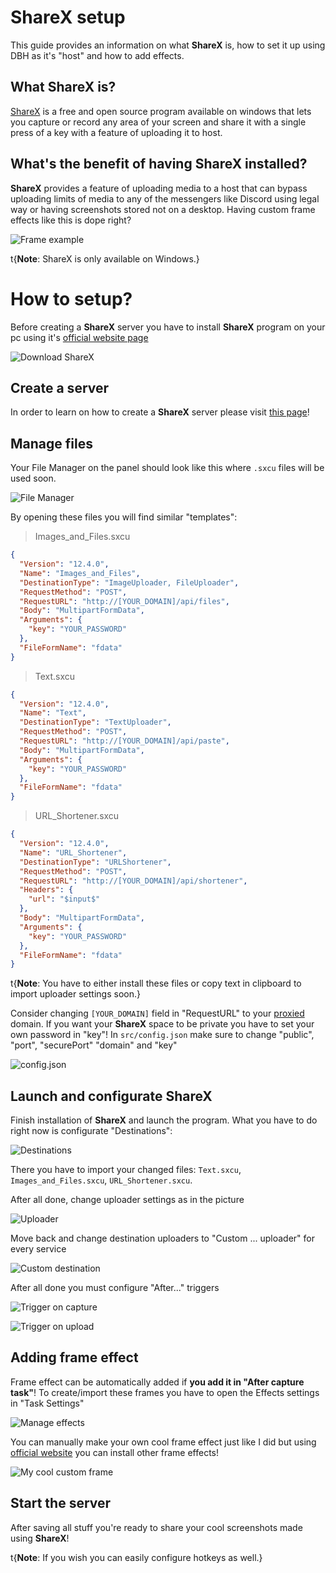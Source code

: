 # ShareX setup

This guide provides an information on what **ShareX** is, how to set it up using DBH as it's "host" and how to add effects.

## What ShareX is?

[ShareX](https://getsharex.com/) is a free and open source program available on windows that lets you capture or record any area of your screen and share it with a single press of a key with a feature of uploading it to host.

## What's the benefit of having ShareX installed?

**ShareX** provides a feature of uploading media to a host that can bypass uploading limits of media to any of the messengers like Discord using legal way or having screenshots stored not on a desktop. Having custom frame effects like this is dope right?

![Frame example](/content/sharex/frame-effect.png)

t{**Note**: ShareX is only available on Windows.}

# How to setup?

Before creating a **ShareX** server you have to install **ShareX** program on your pc using it's [official website page](https://getsharex.com/)

![Download ShareX](/content/sharex/getsharex.com.png)

## Create a server

In order to learn on how to create a **ShareX** server please visit [this page](/server/sharex)!

## Manage files

Your File Manager on the panel should look like this where `.sxcu` files will be used soon.

![File Manager](/content/sharex/sharex-file-manager.png)

By opening these files you will find similar "templates":

> Images_and_Files.sxcu
```json
{
  "Version": "12.4.0",
  "Name": "Images_and_Files",
  "DestinationType": "ImageUploader, FileUploader",
  "RequestMethod": "POST",
  "RequestURL": "http://[YOUR_DOMAIN]/api/files",
  "Body": "MultipartFormData",
  "Arguments": {
    "key": "YOUR_PASSWORD"
  },
  "FileFormName": "fdata"
}
```
> Text.sxcu
```json
{
  "Version": "12.4.0",
  "Name": "Text",
  "DestinationType": "TextUploader",
  "RequestMethod": "POST",
  "RequestURL": "http://[YOUR_DOMAIN]/api/paste",
  "Body": "MultipartFormData",
  "Arguments": {
    "key": "YOUR_PASSWORD"
  },
  "FileFormName": "fdata"
}
```
> URL_Shortener.sxcu
```json
{
  "Version": "12.4.0",
  "Name": "URL_Shortener",
  "DestinationType": "URLShortener",
  "RequestMethod": "POST",
  "RequestURL": "http://[YOUR_DOMAIN]/api/shortener",
  "Headers": {
    "url": "$input$"
  },
  "Body": "MultipartFormData",
  "Arguments": {
    "key": "YOUR_PASSWORD"
  },
  "FileFormName": "fdata"
}
```

t{**Note**: You have to either install these files or copy text in clipboard to import uploader settings soon.}

Consider changing `[YOUR_DOMAIN]` field in "RequestURL" to your [proxied](/beginner/proxying) domain. If you want your **ShareX** space to be private you have to set your own password in "key"! In `src/config.json` make sure to change "public", "port", "securePort" "domain" and "key"

![config.json](/content/sharex/sharex-config.png)

## Launch and configurate ShareX

Finish installation of **ShareX** and launch the program. What you have to do right now is configurate "Destinations":

![Destinations](/content/sharex/sharex-destinations.png)

There you have to import your changed files: `Text.sxcu`, `Images_and_Files.sxcu`, `URL_Shortener.sxcu`.

After all done, change uploader settings as in the picture

![Uploader](/content/sharex/uploader.png)

Move back and change destination uploaders to "Custom ... uploader" for every service

![Custom destination](/content/sharex/custom-uploader.png)

After all done you must configure "After..." triggers

![Trigger on capture](/content/sharex/trigger-1.png)

![Trigger on upload](/content/sharex/trigger-2.png)

## Adding frame effect

Frame effect can be automatically added if **you add it in "After capture task"**! To create/import these frames you have to open the Effects settings in "Task Settings"

![Manage effects](/content/sharex/manage-effects.png)

You can manually make your own cool frame effect just like I did but using [official website](https://getsharex.com/image-effects/) you can install other frame effects!

![My cool custom frame](/content/sharex/custom-frame.png)

## Start the server

After saving all stuff you're ready to share your cool screenshots made using **ShareX**!

t{**Note**: If you wish you can easily configure hotkeys as well.}
